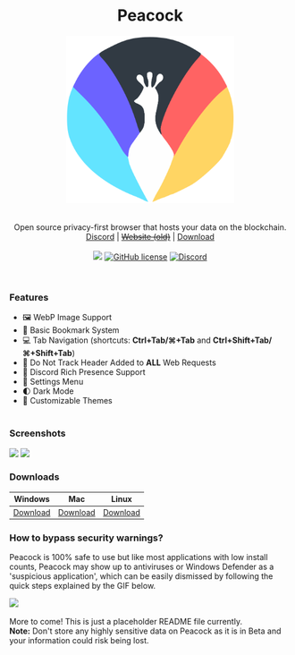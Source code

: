 <h1 align="center">Peacock</h1>
<p align="center">
  <img src="images/Peacock2.0.png" style="display: block;margin-left: auto;margin-right: auto;" data-canonical-src="https://i.imgur.com/Gdko6yP.png" width="300" height="300" align="center"/><br><br>
  Open source privacy-first browser that hosts your data on the blockchain.<br>
  <a href="https://invite.gg/peacock">Discord</a> |
  <a href="https://peacock.link/"><s>Website (old)</s></a> |
  <a href="https://github.com/Codiscite/peacock/releases">Download</a>
  <br><br>
  <a href="https://travis-ci.com/Codiscite/peacock"><img src="https://travis-ci.com/Codiscite/peacock.svg?branch=master"></a>
  <a href="https://github.com/Codiscite/peacock/blob/master/LICENSE"><img alt="GitHub license" src="https://img.shields.io/github/license/Codiscite/peacock"></a>
  <a href="https://invite.gg/peacock"><img src="https://discordapp.com/api/guilds/630199884229771314/widget.png?style=shield" alt="Discord"></a>
</p><br>

### Features
- 🖼 WebP Image Support<br>
- 🔖 Basic Bookmark System<br>
- 💻 Tab Navigation (shortcuts: <b>Ctrl+Tab/⌘+Tab</b> and <b>Ctrl+Shift+Tab/⌘+Shift+Tab</b>)<br>
- 🔏 Do Not Track Header Added to <b>ALL</b> Web Requests<br>
- 💬 Discord Rich Presence Support <br>
- 🔨 Settings Menu<br>
- 🌓 Dark Mode<br>
- 🎨 Customizable Themes<br><br>

### Screenshots
<img src="https://i.imgur.com/tt9Nl6I.png"/>
<img src="https://i.imgur.com/kOxwq6u.png"/>

### Downloads
Windows|Mac|Linux
--|--|--
[Download](https://github.com/Codiscite/peacock/releases/download/v2.0.59/Peacock-Setup-2.0.59.exe)|[Download](https://github.com/Codiscite/peacock/releases/download/v2.0.59/Peacock-2.0.59.dmg)|[Download](https://github.com/Codiscite/peacock/releases/download/v2.0.59/Peacock-2.0.59-x86_64.AppImage)

### How to bypass security warnings?
Peacock is 100% safe to use but like most applications with low install counts, Peacock may show up to antiviruses or Windows Defender as a 'suspicious application', which can be easily dismissed by following the quick steps explained by the GIF below.

<img src="https://i.imgur.com/az4ZKPx.gif"/>

More to come! This is just a placeholder README file currently.<br>
**Note:** Don't store any highly sensitive data on Peacock as it is in Beta and your information could risk being lost.
